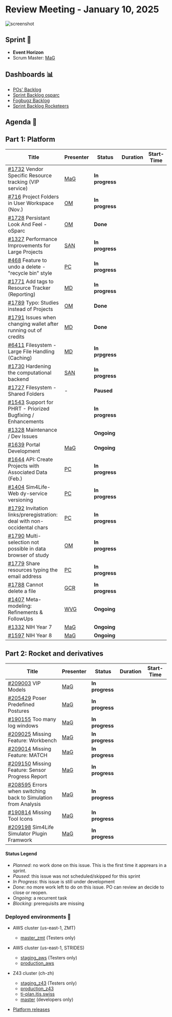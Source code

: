 # Review Meeting - January 10, 2025

![screenshot](images/event_horizon_sprint_visuals.png)


## Sprint 🏃

- **Event Horizon**
- Scrum Master: [MaG]


## Dashboards 📊

- [POs' Backlog](https://github.com/orgs/ITISFoundation/projects/15/views/14)
- [Sprint Backlog osparc](https://github.com/orgs/ITISFoundation/projects/15/views/11)
- [Fogbugz Backlog](https://z43.manuscript.com/login?dest=%2ff%2ffilters%2f1502%2f00-Sim4Life-WEB-FB-Backlog)
- [Sprint Backlog Rocketeers](https://git.speag.com/oSparc/osparc-s4l/-/boards?milestone_title=Started)

## Agenda 📝

## Part 1: Platform

| Title                                                                       | Presenter                                   | Status          | Duration | Start-Time |
| --------------------------------------------------------------------------- | ------------------------------------------- | --------------- | -------- | ---------- |
| [#1732] Vendor Specific Resource tracking (VIP service)                     | [MaG]                                       | **In progress** |          |            |
| [#716] Project Folders in User Workspace (Nov.)                             | [OM]                                        | **In progress** |          |            |
| [#1728] Persistant Look And Feel - oSparc                                   | [OM]                                        | **Done**        |          |            |
| [#1327] Performance Improvements for Large Projects                         | [SAN]                                       | **In progress** |          |            |
| [#468] Feature to undo a delete - "recycle bin" style                       | [PC]                                        | **In progress** |          |            |
| [#1771] Add tags to Resource Tracker (Reporting)                            | [MD]                                        | **In progress** |          |            |
| [#1789] Typo: Studies instead of Projects                                   | [OM]                                        | **Done**        |          |            |
| [#1791] Issues when changing wallet after running out of credits            | [MD]                                        | **Done**        |          |            |
| [#6411] Filesystem - Large File Handling (Caching)                          | [MD]                                        | **In prpgress** |          |            |
| [#1730] Hardening the computational backend                                 | [SAN]                                       | **In progress** |          |            |
| [#1727] Filesystem - Shared Folders                                         | -                                           | **Paused**      |          |            |
| [#1543] Support for PHRT - Priorized Bugfixing / Enhancements               |                                             | **In progress** |          |            |
| [#1328] Maintenance / Dev Issues                                            |                                             | **Ongoing**     |          |            |
| [#1639] Portal Development                                                  | [MaG]                                       | **Ongoing**     |          |            |
| [#1644] API: Create Projects with Associated Data (Feb.)                    | [PC]                                        | **In progress** |          |            |
| [#1404] Sim4Life-Web dy-service versioning                                  | [PC]                                        | **In progress** |          |            |
| [#1792] Invitation links/preregistration: deal with non-occidental chars    | [PC]                                        | **In progress** |          |            |
| [#1790] Multi-selection not possible in data browser of study               | [OM]                                        | **In progress** |          |            |
| [#1779] Share resources typing the email address                            | [PC]                                        | **In progress** |          |            |
| [#1788] Cannot delete a file                                                | [GCR]                                       | **In progress** |          |            |
| [#1407] Meta-modeling: Refinements & FollowUps                              | [WVG]                                       | **Ongoing**     |          |            |
| [#1332] NIH Year 7                                                          | [MaG]                                       | **Ongoing**     |          |            |
| [#1597] NIH Year 8                                                          | [MaG]                                       | **Ongoing**     |          |            |

## Part 2: Rocket and derivatives

| Title                                                                       | Presenter                                   | Status          | Duration | Start-Time |
| --------------------------------------------------------------------------- | ------------------------------------------- | --------------- | -------- | ---------- |
| [#209003] VIP Models                                                        | [MaG]                                       | **In progress** |          |            |
| [#205429] Poser Predefined Postures                                         | [MaG]                                       | **In progress** |          |            |
| [#190155] Too many log windows                                              | [MaG]                                       | **In progress** |          |            |
| [#209025] Missing Feature: Workbench                                        | [MaG]                                       | **In progress** |          |            |
| [#209014] Missing Feature: MATCH                                            | [MaG]                                       | **In progress** |          |            |
| [#209150] Missing Feature: Sensor Progress Report                           | [MaG]                                       | **In progress** |          |            |
| [#208595] Errors when switching back to Simulation from Analysis            | [MaG]                                       | **In progress** |          |            |
| [#190814] Missing Tool Icons                                                | [MaG]                                       | **In progress** |          |            |
| [#209198] Sim4Life Simulator Plugin Framwork                                | [MaG]                                       | **In progress** |          |            |

[#1327]: https://github.com/ITISFoundation/osparc-issues/issues/1327
[#1328]: https://github.com/ITISFoundation/osparc-issues/issues/1328
[#1332]: https://github.com/ITISFoundation/osparc-issues/issues/1332
[#1404]: https://github.com/ITISFoundation/osparc-issues/issues/1404
[#1407]: https://github.com/ITISFoundation/osparc-issues/issues/1407
[#1543]: https://github.com/ITISFoundation/osparc-issues/issues/1543
[#1597]: https://github.com/ITISFoundation/osparc-issues/issues/1597
[#1639]: https://github.com/ITISFoundation/osparc-issues/issues/1639
[#1644]: https://github.com/ITISFoundation/osparc-issues/issues/1644
[#1727]: https://github.com/ITISFoundation/osparc-issues/issues/1727
[#1728]: https://github.com/ITISFoundation/osparc-issues/issues/1728
[#1730]: https://github.com/ITISFoundation/osparc-issues/issues/1730
[#1732]: https://github.com/ITISFoundation/osparc-issues/issues/1732
[#1771]: https://github.com/ITISFoundation/osparc-issues/issues/1771
[#1779]: https://github.com/ITISFoundation/osparc-issues/issues/1779
[#1788]: https://github.com/ITISFoundation/osparc-issues/issues/1788
[#1789]: https://github.com/ITISFoundation/osparc-issues/issues/1789
[#1790]: https://github.com/ITISFoundation/osparc-issues/issues/1790
[#1791]: https://github.com/ITISFoundation/osparc-issues/issues/1791
[#1792]: https://github.com/ITISFoundation/osparc-issues/issues/1792
[#468]: https://github.com/ITISFoundation/osparc-issues/issues/468
[#6411]: https://github.com/ITISFoundation/osparc-issues/issues/6411
[#716]: https://github.com/ITISFoundation/osparc-issues/issues/716

[#209003]: https://z43.manuscript.com/f/cases/209003/VIP-Models
[#205429]: https://z43.manuscript.com/f/cases/205429/POSER-Predefined-Postures
[#190155]: https://z43.manuscript.com/f/cases/190155/Too-many-log-windows
[#209025]: https://z43.manuscript.com/f/cases/209025/Missing-Feature-Workbench
[#209014]: https://z43.manuscript.com/f/cases/209014/Missing-Feature-MATCH
[#209150]: https://z43.manuscript.com/f/cases/209150/Missing-Feature-Sensor-Progress-Report
[#208595]: https://z43.manuscript.com/f/cases/208595/Errors-when-switching-back-to-Simulation-from-Analysis
[#190814]: https://z43.manuscript.com/f/cases/190814/Missing-Tool-Icons
[#209198]: https://z43.manuscript.com/f/cases/209198/Sim4Life-Simulator-Plugin-Framework


[ANE]:https://github.com/GitHK
[BL]:https://github.com/dyollb
[DK]:https://github.com/mrnicegyu11
[EI]:https://github.com/elisabettai
[EN]:https://github.com/esraneufeld
[GCR]:https://github.com/giancarloromeo
[IP]:https://github.com/ignapas
[JGO]:https://github.com/JavierGOrdonnez
[JQU]:https://github.com/jsaq007
[MaG]:https://github.com/mguidon
[MB]:https://github.com/bisgaard-itis
[MD]:https://github.com/matusdrobuliak66
[MEST]:https://github.com/Konohana0608
[OM]:https://github.com/odeimaiz
[PC]:https://github.com/pcrespov
[SAN]:https://github.com/sanderegg
[SB]:https://github.com/sbenkler
[SCA]:https://github.com/SCA-ZMT
[TN]:https://github.com/newton1985
[WVG]:https://github.com/wvangeit
[YH]:https://github.com/YuryHrytsuk

#### Status Legend

- _Planned_: no work done on this issue. This is the first time it apprears in a sprint.
- _Paused_: this issue was not scheduled/skipped for this sprint
- _In Progress_: this issue is still under development
- _Done_: no more work left to do on this issue. PO can review an decide to close or reopen.
- _Ongoing_: a recurrent task
- _Blocking_: prerequisits are missing

### Deployed environments 🚀

- AWS cluster (us-east-1, ZMT)
  - [master_zmt](https://sim4life.io) (Testers only)
- AWS cluster (us-east-1, STRIDES)
  - [staging_aws](https://staging.osparc.io) (Testers only)
  - [production_aws](https://osparc.io)
- Z43 cluster (ch-zh)
  - [staging_z43](http://osparc-staging.speag.com) (Testers only)
  - [production_z43](http://osparc.speag.com)
  - [ti-plan.itis.swiss](http://ti-plan.itis.swiss)
  - [master](https://osparc-master.speag.com) (developers only)

- [Platform releases](https://github.com/ITISFoundation/osparc-simcore/releases)
